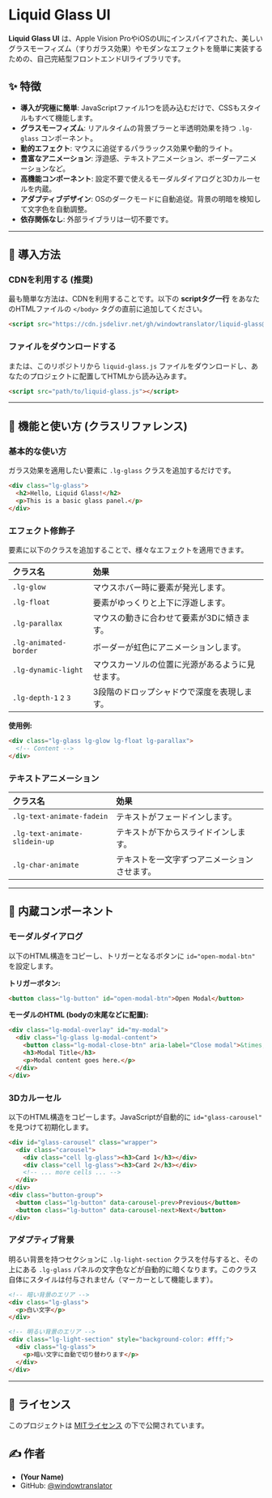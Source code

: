 # Liquid Glass UI

**Liquid Glass UI** は、Apple Vision ProやiOSのUIにインスパイアされた、美しいグラスモーフィズム（すりガラス効果）やモダンなエフェクトを簡単に実装するための、自己完結型フロントエンドUIライブラリです。

## ✨ 特徴

- **導入が究極に簡単**: JavaScriptファイル1つを読み込むだけで、CSSもスタイルもすべて機能します。
- **グラスモーフィズム**: リアルタイムの背景ブラーと半透明効果を持つ `.lg-glass` コンポーネント。
- **動的エフェクト**: マウスに追従するパララックス効果や動的ライト。
- **豊富なアニメーション**: 浮遊感、テキストアニメーション、ボーダーアニメーションなど。
- **高機能コンポーネント**: 設定不要で使えるモーダルダイアログと3Dカルーセルを内蔵。
- **アダプティブデザイン**: OSのダークモードに自動追従。背景の明暗を検知して文字色を自動調整。
- **依存関係なし**: 外部ライブラリは一切不要です。

---

## 🚀 導入方法

### CDNを利用する (推奨)

最も簡単な方法は、CDNを利用することです。以下の **scriptタグ一行** をあなたのHTMLファイルの `</body>` タグの直前に追加してください。

```html
<script src="https://cdn.jsdelivr.net/gh/windowtranslator/liquid-glass@v2.0.0/liquid-glass.js"></script>
```

### ファイルをダウンロードする

または、このリポジトリから `liquid-glass.js` ファイルをダウンロードし、あなたのプロジェクトに配置してHTMLから読み込みます。

```html
<script src="path/to/liquid-glass.js"></script>
```

---

## 🎨 機能と使い方 (クラスリファレンス)

### 基本的な使い方

ガラス効果を適用したい要素に `.lg-glass` クラスを追加するだけです。

```html
<div class="lg-glass">
  <h2>Hello, Liquid Glass!</h2>
  <p>This is a basic glass panel.</p>
</div>
```

### エフェクト修飾子

要素に以下のクラスを追加することで、様々なエフェクトを適用できます。

| クラス名 | 効果 |
| :--- | :--- |
| `.lg-glow` | マウスホバー時に要素が発光します。 |
| `.lg-float` | 要素がゆっくりと上下に浮遊します。 |
| `.lg-parallax` | マウスの動きに合わせて要素が3Dに傾きます。 |
| `.lg-animated-border` | ボーダーが虹色にアニメーションします。 |
| `.lg-dynamic-light` | マウスカーソルの位置に光源があるように見せます。 |
| `.lg-depth-1` `2` `3` | 3段階のドロップシャドウで深度を表現します。 |

**使用例:**
```html
<div class="lg-glass lg-glow lg-float lg-parallax">
  <!-- Content -->
</div>
```

### テキストアニメーション

| クラス名 | 効果 |
| :--- | :--- |
| `.lg-text-animate-fadein` | テキストがフェードインします。 |
| `.lg-text-animate-slidein-up` | テキストが下からスライドインします。 |
| `.lg-char-animate` | テキストを一文字ずつアニメーションさせます。 |

---

## 🧩 内蔵コンポーネント

### モーダルダイアログ

以下のHTML構造をコピーし、トリガーとなるボタンに `id="open-modal-btn"` を設定します。

**トリガーボタン:**
```html
<button class="lg-button" id="open-modal-btn">Open Modal</button>
```

**モーダルのHTML (bodyの末尾などに配置):**
```html
<div class="lg-modal-overlay" id="my-modal">
  <div class="lg-glass lg-modal-content">
    <button class="lg-modal-close-btn" aria-label="Close modal">&times;</button>
    <h3>Modal Title</h3>
    <p>Modal content goes here.</p>
  </div>
</div>
```

### 3Dカルーセル

以下のHTML構造をコピーします。JavaScriptが自動的に `id="glass-carousel"` を見つけて初期化します。

```html
<div id="glass-carousel" class="wrapper">
  <div class="carousel">
    <div class="cell lg-glass"><h3>Card 1</h3></div>
    <div class="cell lg-glass"><h3>Card 2</h3></div>
    <!-- ... more cells ... -->
  </div>
</div>
<div class="button-group">
  <button class="lg-button" data-carousel-prev>Previous</button>
  <button class="lg-button" data-carousel-next>Next</button>
</div>
```

### アダプティブ背景

明るい背景を持つセクションに `.lg-light-section` クラスを付与すると、その上にある `.lg-glass` パネルの文字色などが自動的に暗くなります。このクラス自体にスタイルは付与されません（マーカーとして機能します）。

```html
<!-- 暗い背景のエリア -->
<div class="lg-glass">
  <p>白い文字</p>
</div>

<!-- 明るい背景のエリア -->
<div class="lg-light-section" style="background-color: #fff;">
  <div class="lg-glass">
    <p>暗い文字に自動で切り替わります</p>
  </div>
</div>
```

---

## 📄 ライセンス

このプロジェクトは [MITライセンス](LICENSE) の下で公開されています。

## ✍️ 作者

- **(Your Name)**
- GitHub: [@windowtranslator](https://github.com/windowtranslator)